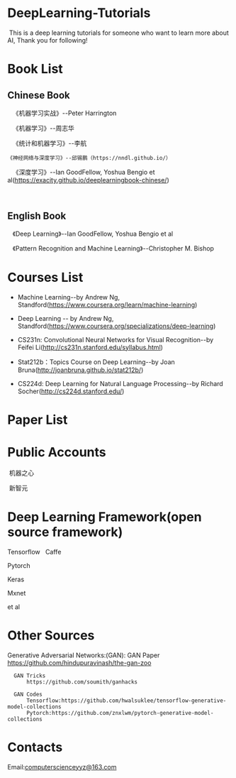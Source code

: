 # DeepLearning-Tutorials
  This is a deep learning tutorials for someone who want to learn more about AI, Thank you for following!
  
# Book List
## Chinese Book
  
    《机器学习实战》--Peter Harrington
    
    《机器学习》--周志华
    
    《统计和机器学习》--李航
    
    《神经网络与深度学习》--邱锡鹏（https://nndl.github.io/）
    
    《深度学习》--Ian GoodFellow, Yoshua Bengio et al(https://exacity.github.io/deeplearningbook-chinese/)
    
    
## English Book
  
    《Deep Learning》--Ian GoodFellow, Yoshua Bengio et al
    
    《Pattern Recognition and Machine Learning》--Christopher M. Bishop
    
    
# Courses List
 - Machine Learning--by Andrew Ng, Standford(https://www.coursera.org/learn/machine-learning)
  
 - Deep Learning -- by Andrew Ng, Standford(https://www.coursera.org/specializations/deep-learning)

 - CS231n: Convolutional Neural Networks for Visual Recognition--by Feifei Li(http://cs231n.stanford.edu/syllabus.html)
  
 - Stat212b：Topics Course on Deep Learning--by Joan Bruna(http://joanbruna.github.io/stat212b/)
  
 - CS224d: Deep Learning for Natural Language Processing--by Richard Socher(http://cs224d.stanford.edu/)
  
# Paper List
    
  
  
# Public Accounts

  机器之心
  
  新智元
  
# Deep Learning Framework(open source framework)

  Tensorflow
  
  Caffe
  
  Pytorch
  
  Keras
  
  Mxnet
  
  et al
 
# Other Sources

  Generative Adversarial Networks:(GAN):
      GAN Paper
          https://github.com/hindupuravinash/the-gan-zoo
          
      GAN Tricks
          https://github.com/soumith/ganhacks
          
      GAN Codes
          Tensorflow:https://github.com/hwalsuklee/tensorflow-generative-model-collections
          Pytorch:https://github.com/znxlwm/pytorch-generative-model-collections
  
# Contacts

  Email:computerscienceyyz@163.com
